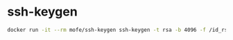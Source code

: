 # ssh-keygen
```bash
docker run -it --rm mofe/ssh-keygen ssh-keygen -t rsa -b 4096 -f /id_rsa -P ""
```
